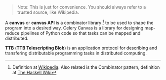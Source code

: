 > Note: This is just for convenience. You should always refer to a trusted source, like Wikipedia.

A **canvas** or **canvas API** is a combinator library [^1] to be used to shape the program into a desired way. Celery Canvas is a library for designing map-reduce pipelines of Python code so that tasks can be mapped and distributed.

**TTB** (**TTB Telescripting Blob**) is an application protocol for describing and transfering distributable programming tasks in distributed computing.

[^1]: Definition at [Wikipedia](https://en.wikipedia.org/wiki/Combinator_library). Also related is the Combinator pattern, definition at [The Haskell Wiki](https://wiki.haskell.org/index.php?title=Combinator_pattern)
